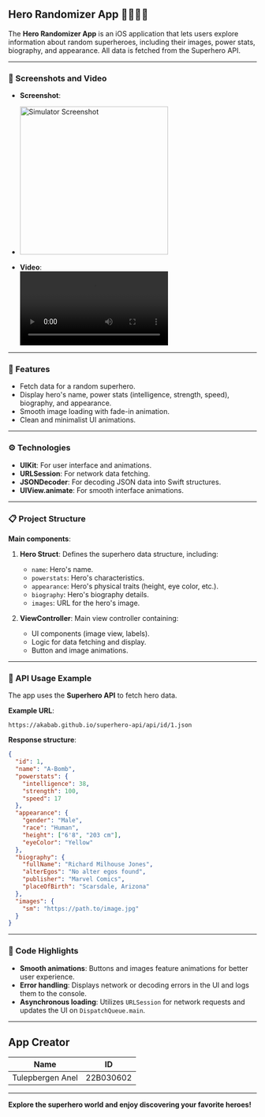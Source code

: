 ## Hero Randomizer App 🦸‍♂️🦸‍♀️

The **Hero Randomizer App** is an iOS application that lets users explore information about random superheroes, including their images, power stats, biography, and appearance. All data is fetched from the Superhero API.

---

### 📱 Screenshots and Video

- **Screenshot**:
- <img src="https://github.com/user-attachments/assets/946d46f5-b8c6-4261-9bc1-11f8246d3633" width="300" alt="Simulator Screenshot">

- **Video**:  
<video src="https://github.com/user-attachments/assets/e416df84-bf88-4aac-b3ac-10e1e0349575.mp4" controls width="300"></video>

---

### 🚀 Features

- Fetch data for a random superhero.  
- Display hero's name, power stats (intelligence, strength, speed), biography, and appearance.  
- Smooth image loading with fade-in animation.  
- Clean and minimalist UI animations.  

---

### ⚙️ Technologies

- **UIKit**: For user interface and animations.  
- **URLSession**: For network data fetching.  
- **JSONDecoder**: For decoding JSON data into Swift structures.  
- **UIView.animate**: For smooth interface animations.  

---

### 📋 Project Structure

**Main components**:  

1. **Hero Struct**: Defines the superhero data structure, including:  
   - `name`: Hero's name.  
   - `powerstats`: Hero's characteristics.  
   - `appearance`: Hero's physical traits (height, eye color, etc.).  
   - `biography`: Hero's biography details.  
   - `images`: URL for the hero's image.  

2. **ViewController**: Main view controller containing:  
   - UI components (image view, labels).  
   - Logic for data fetching and display.  
   - Button and image animations.  

---

### 🧩 API Usage Example

The app uses the **Superhero API** to fetch hero data.  

**Example URL**:  
```  
https://akabab.github.io/superhero-api/api/id/1.json  
```  

**Response structure**:  
```json
{
  "id": 1,
  "name": "A-Bomb",
  "powerstats": {
    "intelligence": 38,
    "strength": 100,
    "speed": 17
  },
  "appearance": {
    "gender": "Male",
    "race": "Human",
    "height": ["6'8", "203 cm"],
    "eyeColor": "Yellow"
  },
  "biography": {
    "fullName": "Richard Milhouse Jones",
    "alterEgos": "No alter egos found",
    "publisher": "Marvel Comics",
    "placeOfBirth": "Scarsdale, Arizona"
  },
  "images": {
    "sm": "https://path.to/image.jpg"
  }
}
```

---

### 📖 Code Highlights

- **Smooth animations**: Buttons and images feature animations for better user experience.  
- **Error handling**: Displays network or decoding errors in the UI and logs them to the console.  
- **Asynchronous loading**: Utilizes `URLSession` for network requests and updates the UI on `DispatchQueue.main`.  

---

## App Creator


|       Name        |    ID     |
|-------------------|-----------|
| Tulepbergen Anel  | 22B030602 |

---

**Explore the superhero world and enjoy discovering your favorite heroes!**  
